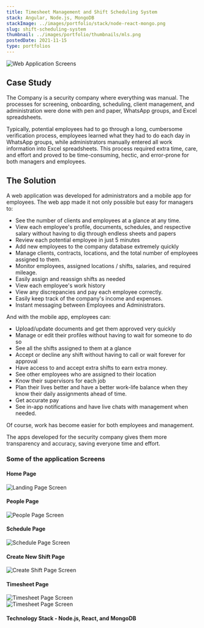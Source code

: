 ```yaml
---
title: Timesheet Management and Shift Scheduling System
stack: Angular, Node.js, MongoDB
stackImage: ../images/portfolio/stack/node-react-mongo.png
slug: shift-scheduling-system
thumbnail: ../images/portfolio/thumbnails/mls.png
postedDate: 2021-11-15
type: portfolios
---
```


![Web Application Screens ](../images/portfolio/thumbnails/mls.png)

## Case Study

The Company is a security company where everything was manual. The processes for screening, onboarding, scheduling, client management, and administration were done with pen and paper, WhatsApp groups, and Excel spreadsheets.

Typically, potential employees had to go through a long, cumbersome verification process, employees learned what they had to do each day in WhatsApp groups, while administrators manually entered all work information into Excel spreadsheets. This process required extra time, care, and effort and proved to be time-consuming, hectic, and error-prone for both managers and employees.

## The Solution

A web application was developed for administrators and a mobile app for employees. The web app made it not only possible but easy for managers to:

- See the number of clients and employees at a glance at any time.
- View each employee's profile, documents, schedules, and respective salary without having to dig through endless sheets and papers
- Review each potential employee in just 5 minutes
- Add new employees to the company database extremely quickly
- Manage clients, contracts, locations, and the total number of employees assigned to them.
- Monitor employees, assigned locations / shifts, salaries, and required mileage.
- Easily assign and reassign shifts as needed
- View each employee's work history
- View any discrepancies and pay each employee correctly.
- Easily keep track of the company's income and expenses.
- Instant messaging between Employees and Administrators.

And with the mobile app, employees can:

- Upload/update documents and get them approved very quickly
- Manage or edit their profiles without having to wait for someone to do so
- See all the shifts assigned to them at a glance
- Accept or decline any shift without having to call or wait forever for approval
- Have access to and accept extra shifts to earn extra money.
- See other employees who are assigned to their location
- Know their supervisors for each job
- Plan their lives better and have a better work-life balance when they know their daily assignments ahead of time.
- Get accurate pay
- See in-app notifications and have live chats with management when needed.

Of course, work has become easier for both employees and management.

The apps developed for the security company gives them more transparency and accuracy, saving everyone time and effort.

### Some of the application Screens

#### Home Page

![Landing Page Screen ](../images/portfolio/featured/mls/Home-Page.png)

#### People Page

![People Page Screen ](../images/portfolio/featured/mls/PEOPLE-PAGE.png)

#### Schedule Page

![Schedule Page Screen ](../images/portfolio/featured/mls/Schedule-Page.png)

#### Create New Shift Page

![Create Shift Page Screen ](../images/portfolio/featured/mls/CREATE-SHIFT.png)

#### Timesheet Page

![Timesheet Page Screen ](../images/portfolio/featured/mls/Timesheet.png)
<br />
![Timesheet Page Screen ](../images/portfolio/featured/mls/timesheet-detail.png)

#### Technology Stack - Node.js, React, and MongoDB
